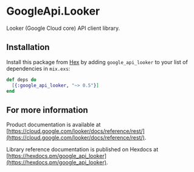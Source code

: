 # GoogleApi.Looker

Looker (Google Cloud core) API client library.



## Installation

Install this package from [Hex](https://hex.pm) by adding
`google_api_looker` to your list of dependencies in `mix.exs`:

```elixir
def deps do
  [{:google_api_looker, "~> 0.5"}]
end
```

## For more information

Product documentation is available at [https://cloud.google.com/looker/docs/reference/rest/](https://cloud.google.com/looker/docs/reference/rest/).

Library reference documentation is published on Hexdocs at
[https://hexdocs.pm/google_api_looker](https://hexdocs.pm/google_api_looker).
